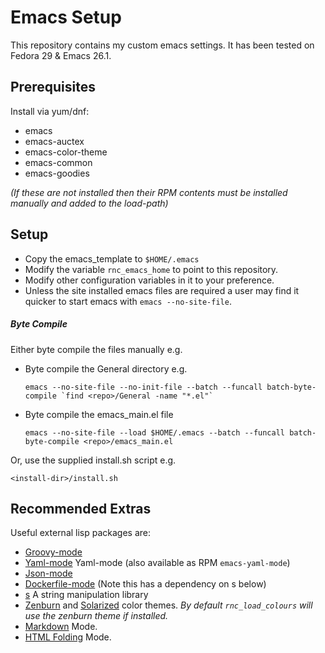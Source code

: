 
Emacs Setup
===========


This repository contains my custom emacs settings. It has been tested on Fedora 29 & Emacs 26.1.

Prerequisites
-------------
Install via yum/dnf:
+ emacs
+ emacs-auctex
+ emacs-color-theme
+ emacs-common
+ emacs-goodies

*(If these are not installed then their RPM contents must be installed manually and added to the load-path)*

Setup
-----
+ Copy the emacs_template to `$HOME/.emacs`
+ Modify the variable `rnc_emacs_home` to point to this repository.
+ Modify other configuration variables in it to your preference.
+ Unless the site installed emacs files are required a user may find it quicker to start emacs with `emacs --no-site-file`.

##### Byte Compile #####

Either byte compile the files manually e.g.

+ Byte compile the General directory e.g.

	``emacs --no-site-file --no-init-file --batch --funcall batch-byte-compile `find <repo>/General -name "*.el"` ``

+ Byte compile the emacs_main.el file

	``emacs --no-site-file --load $HOME/.emacs --batch --funcall batch-byte-compile <repo>/emacs_main.el``

Or, use the supplied install.sh script e.g.

   ``<install-dir>/install.sh``


Recommended Extras
------------------
Useful external lisp packages are:
+ [Groovy-mode]
+ [Yaml-mode] Yaml-mode (also available as RPM `emacs-yaml-mode`)
+ [Json-mode]
+ [Dockerfile-mode] (Note this has a dependency on s below)
+ [s] A string manipulation library
+ [Zenburn] and [Solarized] color themes.
   *By default `rnc_load_colours` will use the zenburn theme if installed.*
+ [Markdown] Mode.
+ [HTML Folding] Mode.

[Groovy-mode]:     https://github.com/Groovy-Emacs-Modes/groovy-emacs-modes.git
[Yaml-mode]:       https://github.com/yoshiki/yaml-mode
[Json-mode]:       https://github.com/joshwnj/json-mode
[Dockerfile-mode]: https://github.com/spotify/dockerfile-mode
[s]:               https://github.com/magnars/s.el
[Zenburn]:         https://github.com/bbatsov/zenburn-emacs
[Solarized]:       https://github.com/sellout/emacs-color-theme-solarized
[Markdown]:        http://jblevins.org/git/markdown-mode.git
[HTML Folding]:    https://github.com/ataka/html-fold
